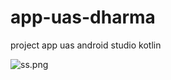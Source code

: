 # app-uas-dharma
project app uas android studio kotlin

![ss.png]( {https://user-images.githubusercontent.com/106795089/204615840-c79e9647-b66e-430b-8e2a-a0d0d462af45.jpeg} )
